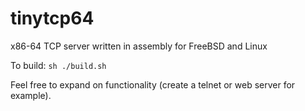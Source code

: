 # tinytcp64

x86-64 TCP server written in assembly for FreeBSD and Linux

To build: `sh ./build.sh`

Feel free to expand on functionality (create a telnet or web server for example).
